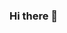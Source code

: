 ### Hi there 👋

<!--
**pengpengno/pengpengno** is a ✨ _special_ ✨ repository because its `README.md` (this file) appears on your GitHub profile.

Here are some ideas to get you started:

- 🔭 I’m currently working on hotpay 
- 🌱 I’m currently learning dubbo,flink
- 🌱 Currently working in ShangHai, China.
- 📫 How to reach me: pengpeng_on@163.com
- 😄 Pronouns: ...
- ⚡ Fun fact: ...
-->
